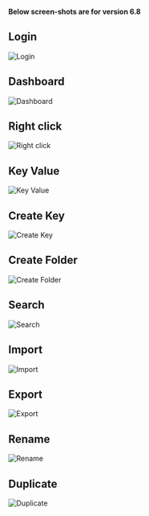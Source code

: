 **Below screen-shots are for version 6.8** 

Login
--------
![Login](https://image.ibb.co/gSYSnb/login.png "Login")

Dashboard
--------
![Dashboard](https://image.ibb.co/kPf7nb/dashoboard.png "Dashboard")

Right click
--------
![Right click](https://image.ibb.co/iABrDG/right_click.png "Right click")

Key Value
--------
![Key Value](https://image.ibb.co/h5NytG/key_value.png "Key Value")

Create Key
--------
![Create Key](https://image.ibb.co/dvSbfw/create_file.png "Create Key")

Create Folder
--------
![Create Folder](https://image.ibb.co/eDNWDG/create_folder.png "Create Folder")

Search 
-------
![Search](https://image.ibb.co/fDU07b/search.png "Search")

Import 
-------
![Import](https://image.ibb.co/b2wPYG/import.png "Import")

Export
-------
![Export](https://image.ibb.co/fkw2Lw/export.png "Export")

Rename
-------
![Rename](https://image.ibb.co/bTAU0w/rename.png "Rename")

Duplicate
-------
![Duplicate](https://image.ibb.co/gGz07b/duplicate.png "Duplicate")